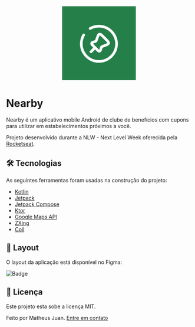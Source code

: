 <h1 align="center">
  <img alt="Logo Nearby" height="200px" width="200px" src="./app/src/main/res/drawable/icon_nearby_app.png" />
</h1>

# Nearby

Nearby é um aplicativo mobile Android de clube de benefícios com cupons para utilizar em estabelecimentos próximos a você.

Projeto desenvolvido durante a NLW - Next Level Week oferecida pela [Rocketseat](https://www.rocketseat.com.br/).


## 🛠 Tecnologias

As seguintes ferramentas foram usadas na construção do projeto:

- [Kotlin](https://kotlinlang.org/)
- [Jetpack](https://developer.android.com/jetpack)
- [Jetpack Compose](https://developer.android.com/compose)
- [Ktor](https://ktor.io/docs/)
- [Google Maps API](https://developers.google.com/maps/documentatio)
- [ZXing](https://github.com/zxing/zxing)
- [Coil](https://coil-kt.github.io/coil/)

## 🎨 Layout

O layout da aplicação está disponível no Figma:

![Badge](https://img.shields.io/static/v1?label=Acessar%20Layout&message=Figma&color=257f49&style=for-the-badge&link=https%3A%2F%2Fwww.figma.com%2Fcommunity%2Ffile%2F1448070647757721748)

## 📝 Licença

Este projeto esta sobe a licença MIT.

Feito por Matheus Juan. [Entre em contato](https://www.linkedin.com/in/matheus-ferreira-a84046186/)
